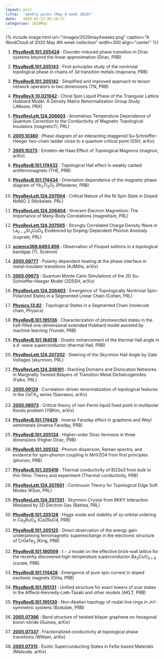 ```yaml
---
layout: post
title:  "weekly picks (May 4 week 2020)"
date:   2020-05-23 00:16:27
categories: 2020May
---
```


{% include image.html url="/images/2020may4weeks.png" caption="A WordCloud of 2020 May 4th week collection" width=300 align="center" %}



1. **[PhysRevB.101.205424](https://link.aps.org/doi/10.1103/PhysRevB.101.205424)** :  Disorder-induced phase transition in Dirac systems beyond the linear approximation (Dirac, PRB)

1. **[PhysRevB.101.205143](https://link.aps.org/doi/10.1103/PhysRevB.101.205143)** :  First-principles study of the nontrivial topological phase in chains of $3d$ transition metals (majorana, PRB)

1. **[PhysRevB.101.205142](https://link.aps.org/doi/10.1103/PhysRevB.101.205142)** :  Simplified and improved approach to tensor network operators in two dimensions (TN, PRB)

1. **[PhysRevX.10.021042](https://link.aps.org/doi/10.1103/PhysRevX.10.021042)** :  Chiral Spin Liquid Phase of the Triangular Lattice Hubbard Model: A Density Matrix Renormalization Group Study (JMoore, PRX)

1. **[PhysRevLett.124.206603](https://link.aps.org/doi/10.1103/PhysRevLett.124.206603)** :  Anomalous Temperature Dependence of Quantum Correction to the Conductivity of Magnetic Topological Insulators (magneticTI, PRL)


1. **[2005.10380](http://arxiv.org/abs/2005.10380)** :  Phase diagram of an interacting staggered Su-Schrieffer-Heeger two-chain ladder close to a quantum critical point (SSH, arXiv)

1. **[2005.10273](http://arxiv.org/abs/2005.10273)** :  Einstein-de Haas Effect of Topological Magnons (magnon, arXiv)

1. **[PhysRevB.101.174432](https://link.aps.org/doi/10.1103/PhysRevB.101.174432)** :  Topological Hall effect in weakly canted antiferromagnets (THE, PRB)

1. **[PhysRevB.101.174434](https://link.aps.org/doi/10.1103/PhysRevB.101.174434)** :  Orientation dependence of the magnetic phase diagram of ${\mathrm{Yb}}_{2}{\mathrm{Ti}}_{2}{\mathrm{O}}_{7}$ (Pfleiderer, PRB)

1. **[PhysRevLett.124.207004](https://link.aps.org/doi/10.1103/PhysRevLett.124.207004)** :  Critical Nature of the Ni Spin State in Doped NdNiO 2 (Nickelate, PRL)

1. **[PhysRevLett.124.206404](https://link.aps.org/doi/10.1103/PhysRevLett.124.206404)** :  Itinerant-Electron Magnetism: The Importance of Many-Body Correlations (magnetism, PRL)

1. **[PhysRevLett.124.207005](https://link.aps.org/doi/10.1103/PhysRevLett.124.207005)** :  Strongly Correlated Charge Density Wave in ${\mathrm{La}}_{2\ensuremath{-}x}{\mathrm{Sr}}_{x}{\mathrm{CuO}}_{4}$ Evidenced by Doping-Dependent Phonon Anomaly (cuprate, PRL)

1. **[science368.6493.856](https://science.sciencemag.org/content/368/6493/856)** :  Observation of Floquet solitons in a topological bandgap (TI, Science)


1. **[2005.09777](http://arxiv.org/abs/2005.09777)** :  Polarity dependent heating at the phase interface in metal-insulator transitions (AJMillis, arXiv)

1. **[2005.09673](http://arxiv.org/abs/2005.09673)** :  Quantum Monte Carlo Simulations of the 2D Su-Schrieffer-Heeger Model (2DSSH, arXiv)

1. **[PhysRevLett.124.206403](https://link.aps.org/doi/10.1103/PhysRevLett.124.206403)** :  Emergence of Topologically Nontrivial Spin-Polarized States in a Segmented Linear Chain (Cohen, PRL)

1. **[Physics.13.82](https://link.aps.org/doi/10.1103/Physics.13.82)** :  Topological States in a Segmented Chain (molecule chain, Physics)

1. **[PhysRevB.101.195136](https://link.aps.org/doi/10.1103/PhysRevB.101.195136)** :  Characterization of photoexcited states in the half-filled one-dimensional extended Hubbard model assisted by machine learning (Yunoki, PRB)

1. **[PhysRevB.101.184518](https://link.aps.org/doi/10.1103/PhysRevB.101.184518)** :  Drastic enhancement of the thermal Hall angle in a d -wave superconductor (thermal Hall, PRB)

1. **[PhysRevLett.124.207202](https://link.aps.org/doi/10.1103/PhysRevLett.124.207202)** :  Steering of the Skyrmion Hall Angle by Gate Voltages (skyrmion, PRL)

1. **[PhysRevLett.124.206101](https://link.aps.org/doi/10.1103/PhysRevLett.124.206101)** :  Stacking Domains and Dislocation Networks in Marginally Twisted Bilayers of Transition Metal Dichalcogenides (Falko, PRL)


1. **[2005.09129](http://arxiv.org/abs/2005.09129)** :  Correlation-driven renormalization of topological features in the CeTX$_3$ series (Savrasov, arXiv)

1. **[2005.08973](http://arxiv.org/abs/2005.08973)** :  Critical theory of non-Fermi liquid fixed point in multipolar Kondo problem (YBKim, arXiv)

1. **[PhysRevB.101.174429](https://journals.aps.org/prb/pdf/10.1103/PhysRevB.101.174429)** :  Inverse Faraday effect in graphene and Weyl semimetals (inverse Faraday, PRB)

1. **[PhysRevB.101.205134](https://journals.aps.org/prb/pdf/10.1103/PhysRevB.101.205134)** :  Higher-order Dirac fermions in three dimensions (Higher Dirac, PRB)

1. **[PhysRevB.101.205132](https://journals.aps.org/prb/pdf/10.1103/PhysRevB.101.205132)** :  Phonon dispersion, Raman spectra, and evidence for spin-phonon coupling in MnV2O4 from ﬁrst principles (phonon, PRB)

1. **[PhysRevB.101.205419](https://journals.aps.org/prb/pdf/10.1103/PhysRevB.101.205419)** :  Thermal conductivity of Bi2Se3 from bulk to thin ﬁlms: Theory and experiment (Thermal conductivity, PRB)

1. **[PhysRevLett.124.207601](https://link.aps.org/doi/10.1103/PhysRevLett.124.207601)** :  Continuum Theory for Topological Edge Soft Modes (KSun, PRL)

1. **[PhysRevLett.124.207201](https://journals.aps.org/prl/pdf/10.1103/PhysRevLett.124.207201)** :  Skyrmion Crystal from RKKY Interaction Mediated by 2D Electron Gas (Batista, PRL)


1. **[PhysRevB.101.205128](https://link.aps.org/doi/10.1103/PhysRevB.101.205128)** :  Higgs mode and stability of $xy$-orbital ordering in ${\mathrm{Ca}}_{2}{\mathrm{RuO}}_{4}$ (Ca2RuO4, PRB)

1. **[PhysRevB.101.205125](https://link.aps.org/doi/10.1103/PhysRevB.101.205125)** :  Direct observation of the energy gain underpinning ferromagnetic superexchange in the electronic structure of ${\mathrm{CrGeTe}}_{3}$ (King, PRB)

1. **[PhysRevB.101.180509](https://link.aps.org/doi/10.1103/PhysRevB.101.180509)** :  $t\ensuremath{-}J$ model on the effective brick-wall lattice for the recently discovered high-temperature superconductor ${\mathrm{Ba}}_{2}{\mathrm{CuO}}_{3+\ensuremath{\delta}}$ (curate, PRB)

1. **[PhysRevB.101.174428](https://link.aps.org/doi/10.1103/PhysRevB.101.174428)** :  Emergence of pure spin current in doped excitonic magnets (Ohta, PRB)

1. **[PhysRevB.101.195131](https://link.aps.org/doi/10.1103/PhysRevB.101.195131)** :  Unified structure for exact towers of scar states in the Affleck-Kennedy-Lieb-Tasaki and other models (AKLT, PRB)

1. **[PhysRevB.101.195130](https://link.aps.org/doi/10.1103/PhysRevB.101.195130)** :  Non-Abelian topology of nodal-line rings in $\mathcal{PT}$-symmetric systems (Bzdušek, PRB)


1. **[2005.07396](http://arxiv.org/abs/2005.07396)** :  Band structure of twisted bilayer graphene on hexagonal boron nitride (Guinea, arXiv)

1. **[2005.07337](http://arxiv.org/abs/2005.07337)** :  Fractionalized conductivity at topological phase transitions (William, arXiv)

1. **[2005.07315](http://arxiv.org/abs/2005.07315)** :  Exotic Superconducting States in FeSe-based Materials (Matsuda. arXiv)